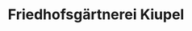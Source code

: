 ---
title: "Friedhofsgärtnerei Kiupel"
url: /oberhausen/friedhofsgaertnerei-kiupel/
shop: Garten-Center
---